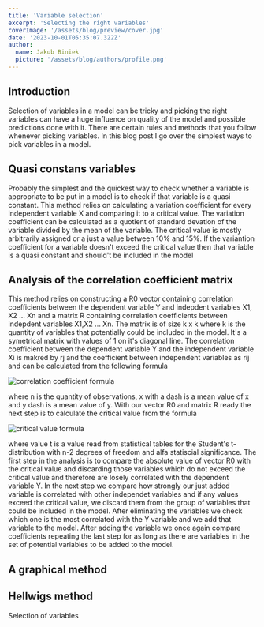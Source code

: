 ```yaml
---
title: 'Variable selection'
excerpt: 'Selecting the right variables'
coverImage: '/assets/blog/preview/cover.jpg'
date: '2023-10-01T05:35:07.322Z'
author:
  name: Jakub Biniek
  picture: '/assets/blog/authors/profile.png'
---
```


## Introduction

Selection of variables in a model can be tricky and picking the right variables can have a huge influence on quality of the model and possible predictions done with it. There are certain rules and methods that you follow whenever picking variables. In this blog post I go over the simplest ways to pick variables in a model.

## Quasi constans variables 

Probably the simplest and the quickest way to check whether a variable is appropriate to be put in a model is to check if that variable is a quasi constant. This method relies on calculating a variation coefficient for every independent variable X and comparing it to a critical value. The variation coefficient can be calculated as a quotient of standard devation of the variable divided by the mean of the variable. The critical value is mostly arbitrarily assigned or a just a value between 10% and 15%. If the variantion coefficient for a variable doesn't exceed the critical value then that variable is a quasi constant and should't be included in the model

## Analysis of the correlation coefficient matrix

This method relies on constructing a R0 vector containing correlation coefficients between the dependent variable Y and indepdent variables X1, X2 ... Xn and a matrix R containing correlation coefficients between indepdent variables X1,X2 ... Xn. The matrix is of size k x k where k is the quantity of variables that potentially could be included in the model. It's a symetrical matrix with values of 1 on it's diagonal line. The correlation coefficient between the dependent variable Y and the independent variable Xi is makred by rj and the coefficient between independent variables as rij and can be calculated from the following formula

![correlation coefficient formula](/assets/blog/images/variableselection1.png "Variable selection")

where n is the quantity of observations, x with a dash is a mean value of x and y dash is a mean value of y.
With our vector R0 and matrix R ready the next step is to calculate the critical value from the formula

![critical value formula](/assets/blog/images/variableselection2.png "Variable selection")

where value t is a value read from statistical tables for the Student's t-distribution with n-2 degrees of freedom and alfa statiscial significance. The first step in the analysis is to compare the absolute value of vector R0 with the critical value and discarding those variables which do not exceed the critical value and therefore are losely correlated with the dependent variable Y. In the next step we compare how strongly our just added variable is correlated with other independet variables and if any values exceed the critical value, we discard them from the group of variables that could be included in the model. After eliminating the variables we check which one is the most correlated with the Y variable and we add that variable to the model. After adding the variable we once again compare coefficients repeating the last step for as long as there are variables in the set of potential variables to be added to the model.

## A graphical method


## Hellwigs method
Selection of variables